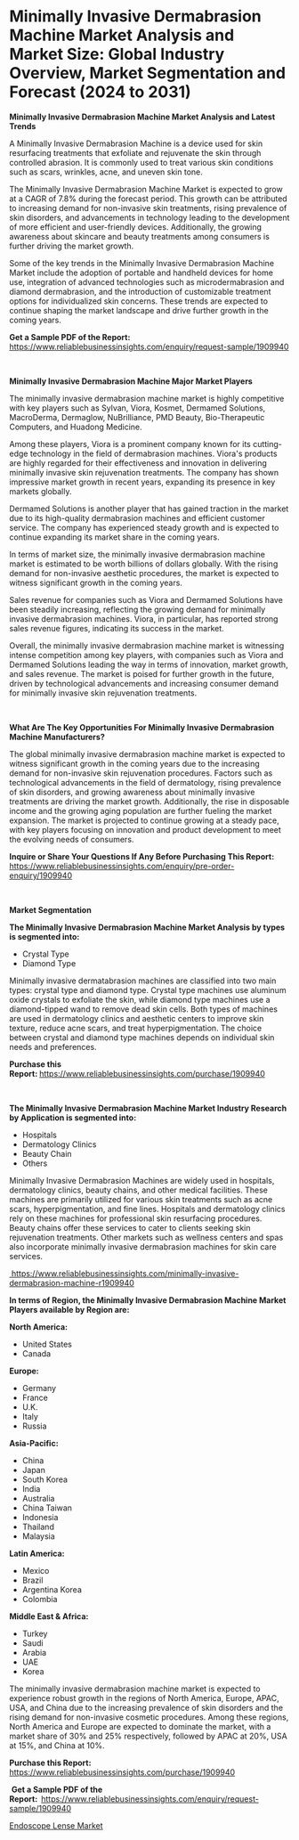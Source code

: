 <p><h1>Minimally Invasive Dermabrasion Machine Market Analysis and Market Size: Global Industry Overview, Market Segmentation and Forecast (2024 to 2031)</h1></p><p><strong>Minimally Invasive Dermabrasion Machine Market Analysis and Latest Trends</strong></p>
<p><p>A Minimally Invasive Dermabrasion Machine is a device used for skin resurfacing treatments that exfoliate and rejuvenate the skin through controlled abrasion. It is commonly used to treat various skin conditions such as scars, wrinkles, acne, and uneven skin tone.</p><p>The Minimally Invasive Dermabrasion Machine Market is expected to grow at a CAGR of 7.8% during the forecast period. This growth can be attributed to increasing demand for non-invasive skin treatments, rising prevalence of skin disorders, and advancements in technology leading to the development of more efficient and user-friendly devices. Additionally, the growing awareness about skincare and beauty treatments among consumers is further driving the market growth.</p><p>Some of the key trends in the Minimally Invasive Dermabrasion Machine Market include the adoption of portable and handheld devices for home use, integration of advanced technologies such as microdermabrasion and diamond dermabrasion, and the introduction of customizable treatment options for individualized skin concerns. These trends are expected to continue shaping the market landscape and drive further growth in the coming years.</p></p>
<p><strong>Get a Sample PDF of the Report:&nbsp;</strong> <a href="https://www.reliablebusinessinsights.com/enquiry/request-sample/1909940">https://www.reliablebusinessinsights.com/enquiry/request-sample/1909940</a></p>
<p>&nbsp;</p>
<p><strong>Minimally Invasive Dermabrasion Machine Major Market Players</strong></p>
<p><p>The minimally invasive dermabrasion machine market is highly competitive with key players such as Sylvan, Viora, Kosmet, Dermamed Solutions, MacroDerma, Dermaglow, NuBrilliance, PMD Beauty, Bio-Therapeutic Computers, and Huadong Medicine.</p><p>Among these players, Viora is a prominent company known for its cutting-edge technology in the field of dermabrasion machines. Viora's products are highly regarded for their effectiveness and innovation in delivering minimally invasive skin rejuvenation treatments. The company has shown impressive market growth in recent years, expanding its presence in key markets globally.</p><p>Dermamed Solutions is another player that has gained traction in the market due to its high-quality dermabrasion machines and efficient customer service. The company has experienced steady growth and is expected to continue expanding its market share in the coming years.</p><p>In terms of market size, the minimally invasive dermabrasion machine market is estimated to be worth billions of dollars globally. With the rising demand for non-invasive aesthetic procedures, the market is expected to witness significant growth in the coming years.</p><p>Sales revenue for companies such as Viora and Dermamed Solutions have been steadily increasing, reflecting the growing demand for minimally invasive dermabrasion machines. Viora, in particular, has reported strong sales revenue figures, indicating its success in the market.</p><p>Overall, the minimally invasive dermabrasion machine market is witnessing intense competition among key players, with companies such as Viora and Dermamed Solutions leading the way in terms of innovation, market growth, and sales revenue. The market is poised for further growth in the future, driven by technological advancements and increasing consumer demand for minimally invasive skin rejuvenation treatments.</p></p>
<p>&nbsp;</p>
<p><strong>What Are The Key Opportunities For Minimally Invasive Dermabrasion Machine Manufacturers?</strong></p>
<p><p>The global minimally invasive dermabrasion machine market is expected to witness significant growth in the coming years due to the increasing demand for non-invasive skin rejuvenation procedures. Factors such as technological advancements in the field of dermatology, rising prevalence of skin disorders, and growing awareness about minimally invasive treatments are driving the market growth. Additionally, the rise in disposable income and the growing aging population are further fueling the market expansion. The market is projected to continue growing at a steady pace, with key players focusing on innovation and product development to meet the evolving needs of consumers.</p></p>
<p><strong>Inquire or Share Your Questions If Any Before Purchasing This Report:</strong> <a href="https://www.reliablebusinessinsights.com/enquiry/pre-order-enquiry/1909940">https://www.reliablebusinessinsights.com/enquiry/pre-order-enquiry/1909940</a></p>
<p>&nbsp;</p>
<p><strong>Market Segmentation</strong></p>
<p><strong>The Minimally Invasive Dermabrasion Machine Market Analysis by types is segmented into:</strong></p>
<p><ul><li>Crystal Type</li><li>Diamond Type</li></ul></p>
<p><p>Minimally invasive dermatabrasion machines are classified into two main types: crystal type and diamond type. Crystal type machines use aluminum oxide crystals to exfoliate the skin, while diamond type machines use a diamond-tipped wand to remove dead skin cells. Both types of machines are used in dermatology clinics and aesthetic centers to improve skin texture, reduce acne scars, and treat hyperpigmentation. The choice between crystal and diamond type machines depends on individual skin needs and preferences.</p></p>
<p><strong>Purchase this Report:&nbsp;</strong><a href="https://www.reliablebusinessinsights.com/purchase/1909940">https://www.reliablebusinessinsights.com/purchase/1909940</a></p>
<p>&nbsp;</p>
<p><strong>The Minimally Invasive Dermabrasion Machine Market Industry Research by Application is segmented into:</strong></p>
<p><ul><li>Hospitals</li><li>Dermatology Clinics</li><li>Beauty Chain</li><li>Others</li></ul></p>
<p><p>Minimally Invasive Dermabrasion Machines are widely used in hospitals, dermatology clinics, beauty chains, and other medical facilities. These machines are primarily utilized for various skin treatments such as acne scars, hyperpigmentation, and fine lines. Hospitals and dermatology clinics rely on these machines for professional skin resurfacing procedures. Beauty chains offer these services to cater to clients seeking skin rejuvenation treatments. Other markets such as wellness centers and spas also incorporate minimally invasive dermabrasion machines for skin care services.</p></p>
<p><a href="https://www.reliablebusinessinsights.com/minimally-invasive-dermabrasion-machine-r1909940">&nbsp;https://www.reliablebusinessinsights.com/minimally-invasive-dermabrasion-machine-r1909940</a></p>
<p><strong>In terms of Region, the Minimally Invasive Dermabrasion Machine Market Players available by Region are:</strong></p>
<p>
    <p> <strong> North America: </strong>
        <ul>
            <li>United States</li>
            <li>Canada</li>
        </ul>
        </p> 
    <p> <strong> Europe: </strong>
        <ul>
            <li>Germany</li>
            <li>France</li>
            <li>U.K.</li>
            <li>Italy</li>
            <li>Russia</li>
        </ul>
        </p> 
    <p> <strong> Asia-Pacific: </strong>
        <ul>
            <li>China</li>
            <li>Japan</li>
            <li>South Korea</li>
            <li>India</li>
            <li>Australia</li>
            <li>China Taiwan</li>
            <li>Indonesia</li>
            <li>Thailand</li>
            <li>Malaysia</li>
        </ul>
        </p> 
    <p> <strong> Latin America: </strong>
        <ul>
            <li>Mexico</li>
            <li>Brazil</li>
            <li>Argentina Korea</li>
            <li>Colombia</li>
        </ul>
        </p> 
    <p> <strong> Middle East & Africa: </strong>
        <ul>
            <li>Turkey</li>
            <li>Saudi</li>
            <li>Arabia</li>
            <li>UAE</li>
            <li>Korea</li>
        </ul>
    </p>
    </p>
<p><p>The minimally invasive dermabrasion machine market is expected to experience robust growth in the regions of North America, Europe, APAC, USA, and China due to the increasing prevalence of skin disorders and the rising demand for non-invasive cosmetic procedures. Among these regions, North America and Europe are expected to dominate the market, with a market share of 30% and 25% respectively, followed by APAC at 20%, USA at 15%, and China at 10%.</p></p>
<p><strong>Purchase this Report: </strong><a href="https://www.reliablebusinessinsights.com/purchase/1909940">https://www.reliablebusinessinsights.com/purchase/1909940</a></p>
<p>&nbsp;<strong>Get a Sample PDF of the Report:&nbsp;&nbsp;</strong><a href="https://www.reliablebusinessinsights.com/enquiry/request-sample/1909940">https://www.reliablebusinessinsights.com/enquiry/request-sample/1909940</a></p>
<p><strong></strong></p>
<p><p><a href="https://github.com/ruddyyedelwadw/Market-Research-Report-List-3/blob/main/endoscope-lense-market.md">Endoscope Lense Market</a></p></p>